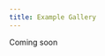 ```yaml
---
title: Example Gallery
---
```


Coming soon

<!-- ## [Diagrams](../Diagrams.html) -->

<!-- ## [Probabilistic Parsing](../Parsing.html) -->

<!-- ## [Streams (with `pipes`)]()

## [Physics Simulations]()

## [JSON (with `lens`)]() -->

<!-- ## [Overview of functional probabilistic programming](../Functional_PPLs.html) -->